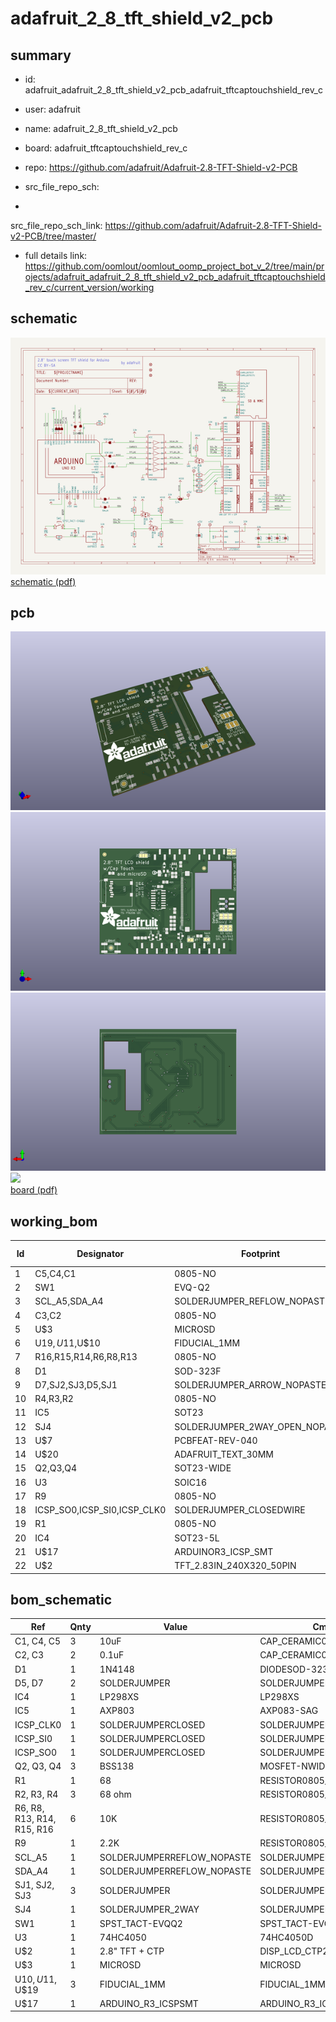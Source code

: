 # adafruit_2_8_tft_shield_v2_pcb
 
## summary 
* id: adafruit_adafruit_2_8_tft_shield_v2_pcb_adafruit_tftcaptouchshield_rev_c
* user: adafruit
* name: adafruit_2_8_tft_shield_v2_pcb
* board: adafruit_tftcaptouchshield_rev_c
* repo: https://github.com/adafruit/Adafruit-2.8-TFT-Shield-v2-PCB



* src_file_repo_sch: 
*
 src_file_repo_sch_link: https://github.com/adafruit/Adafruit-2.8-TFT-Shield-v2-PCB/tree/master/
* full details link: https://github.com/oomlout/oomlout_oomp_project_bot_v_2/tree/main/projects/adafruit_adafruit_2_8_tft_shield_v2_pcb_adafruit_tftcaptouchshield_rev_c/current_version/working  

## schematic  
![](working_schematic_600.png)  
[schematic (pdf)](working_schematic.pdf)  

## pcb  
![](working_3d_600.png) 
![](working_3d_front_600.png)  
![](working_3d_back_600.png)  
![](working_600.png)  
[board (pdf)](working.pdf)  

## working_bom
| Id | Designator | Footprint | Quantity | Designation | Supplier and ref |  | None | 
| --- | --- | --- | --- | --- | --- | --- | --- | 
| 1 | C5,C4,C1 | 0805-NO | 3 | 10uF |  |  | [''] | 
| 2 | SW1 | EVQ-Q2 | 1 | SPST_TACT-EVQQ2 |  |  | [''] | 
| 3 | SCL_A5,SDA_A4 | SOLDERJUMPER_REFLOW_NOPASTE | 2 |  |  |  | [''] | 
| 4 | C3,C2 | 0805-NO | 2 | 0.1uF |  |  | [''] | 
| 5 | U$3 | MICROSD | 1 | MICROSD |  |  | [''] | 
| 6 | U$19,U$11,U$10 | FIDUCIAL_1MM | 3 | FIDUCIAL_1MM |  |  | [''] | 
| 7 | R16,R15,R14,R6,R8,R13 | 0805-NO | 6 | 10K |  |  | [''] | 
| 8 | D1 | SOD-323F | 1 | 1N4148 |  |  | [''] | 
| 9 | D7,SJ2,SJ3,D5,SJ1 | SOLDERJUMPER_ARROW_NOPASTE | 5 |  |  |  | [''] | 
| 10 | R4,R3,R2 | 0805-NO | 3 | 68 ohm |  |  | [''] | 
| 11 | IC5 | SOT23 | 1 | AXP803 |  |  | [''] | 
| 12 | SJ4 | SOLDERJUMPER_2WAY_OPEN_NOPASTE | 1 |  |  |  | [''] | 
| 13 | U$7 | PCBFEAT-REV-040 | 1 |  |  |  | [''] | 
| 14 | U$20 | ADAFRUIT_TEXT_30MM | 1 |  |  |  | [''] | 
| 15 | Q2,Q3,Q4 | SOT23-WIDE | 3 | BSS138 |  |  | [''] | 
| 16 | U3 | SOIC16 | 1 | 74HC4050 |  |  | [''] | 
| 17 | R9 | 0805-NO | 1 | 2.2K |  |  | [''] | 
| 18 | ICSP_SO0,ICSP_SI0,ICSP_CLK0 | SOLDERJUMPER_CLOSEDWIRE | 3 |  |  |  | [''] | 
| 19 | R1 | 0805-NO | 1 | 68 |  |  | [''] | 
| 20 | IC4 | SOT23-5L | 1 | MIC5225-3.3 |  |  | [''] | 
| 21 | U$17 | ARDUINOR3_ICSP_SMT | 1 | ARDUINO_R3_ICSPSMT |  |  | [''] | 
| 22 | U$2 | TFT_2.83IN_240X320_50PIN | 1 | 2.8 TFT + CTP" |  |  | [''] | 


## bom_schematic
| Ref | Qnty | Value | Cmp name | Footprint | Description | Vendor | DNP | 
| --- | --- | --- | --- | --- | --- | --- | --- | 
| C1, C4, C5 | 3 | 10uF | CAP_CERAMIC0805-NOOUTLINE | working:0805-NO |  |  |  | 
| C2, C3 | 2 | 0.1uF | CAP_CERAMIC0805-NOOUTLINE | working:0805-NO |  |  |  | 
| D1 | 1 | 1N4148 | DIODESOD-323F | working:SOD-323F |  |  |  | 
| D5, D7 | 2 | SOLDERJUMPER | SOLDERJUMPER | working:SOLDERJUMPER_ARROW_NOPASTE |  |  |  | 
| IC4 | 1 | LP298XS | LP298XS | working:SOT23-5L |  |  |  | 
| IC5 | 1 | AXP803 | AXP083-SAG | working:SOT23 |  |  |  | 
| ICSP_CLK0 | 1 | SOLDERJUMPERCLOSED | SOLDERJUMPERCLOSED | working:SOLDERJUMPER_CLOSEDWIRE |  |  |  | 
| ICSP_SI0 | 1 | SOLDERJUMPERCLOSED | SOLDERJUMPERCLOSED | working:SOLDERJUMPER_CLOSEDWIRE |  |  |  | 
| ICSP_SO0 | 1 | SOLDERJUMPERCLOSED | SOLDERJUMPERCLOSED | working:SOLDERJUMPER_CLOSEDWIRE |  |  |  | 
| Q2, Q3, Q4 | 3 | BSS138 | MOSFET-NWIDE | working:SOT23-WIDE |  |  |  | 
| R1 | 1 | 68 | RESISTOR0805_NOOUTLINE | working:0805-NO |  |  |  | 
| R2, R3, R4 | 3 | 68 ohm | RESISTOR0805_NOOUTLINE | working:0805-NO |  |  |  | 
| R6, R8, R13, R14, R15, R16 | 6 | 10K | RESISTOR0805_NOOUTLINE | working:0805-NO |  |  |  | 
| R9 | 1 | 2.2K | RESISTOR0805_NOOUTLINE | working:0805-NO |  |  |  | 
| SCL_A5 | 1 | SOLDERJUMPERREFLOW_NOPASTE | SOLDERJUMPERREFLOW_NOPASTE | working:SOLDERJUMPER_REFLOW_NOPASTE |  |  |  | 
| SDA_A4 | 1 | SOLDERJUMPERREFLOW_NOPASTE | SOLDERJUMPERREFLOW_NOPASTE | working:SOLDERJUMPER_REFLOW_NOPASTE |  |  |  | 
| SJ1, SJ2, SJ3 | 3 | SOLDERJUMPER | SOLDERJUMPER | working:SOLDERJUMPER_ARROW_NOPASTE |  |  |  | 
| SJ4 | 1 | SOLDERJUMPER_2WAY | SOLDERJUMPER_2WAY | working:SOLDERJUMPER_2WAY_OPEN_NOPASTE |  |  |  | 
| SW1 | 1 | SPST_TACT-EVQQ2 | SPST_TACT-EVQQ2 | working:EVQ-Q2 |  |  |  | 
| U3 | 1 | 74HC4050 | 74HC4050D | working:SOIC16 |  |  |  | 
| U$2 | 1 | 2.8" TFT + CTP | DISP_LCD_CTP28_SAMPLE | working:TFT_2.83IN_240X320_50PIN |  |  |  | 
| U$3 | 1 | MICROSD | MICROSD | working:MICROSD |  |  |  | 
| U$10, U$11, U$19 | 3 | FIDUCIAL_1MM | FIDUCIAL_1MM | working:FIDUCIAL_1MM |  |  |  | 
| U$17 | 1 | ARDUINO_R3_ICSPSMT | ARDUINO_R3_ICSPSMT | working:ARDUINOR3_ICSP_SMT |  |  |  | 



